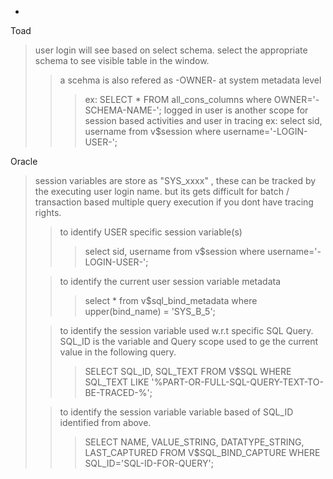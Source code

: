 -

Toad

>user login will see based on select schema.
>select the appropriate schema to see visible table in the window.
>
> >a scehma is also refered as -OWNER- at system metadata level
> >> ex: SELECT * FROM all_cons_columns where OWNER='-SCHEMA-NAME-';
> >logged in user is another scope for session based activities and user in tracing
> >> ex: select sid, username from v$session where username='-LOGIN-USER-';


Oracle

>session variables are store as "SYS_xxxx" , these can be tracked by the executing user login name.
>but its gets difficult for batch / transaction based multiple query execution if you dont have tracing rights.
>
> >to identify USER specific session variable(s) 
> >>select sid, username from v$session where username='-LOGIN-USER-';
>
> >to identify the current user session variable metadata
> >>select * from v$sql_bind_metadata where upper(bind_name) = 'SYS_B_5'; 
>
> >to identify the session variable used w.r.t specific SQL Query.
> >SQL_ID is the variable and Query scope used to ge the current value in the following query.
> >> SELECT SQL_ID, SQL_TEXT FROM V$SQL WHERE SQL_TEXT LIKE '%PART-OR-FULL-SQL-QUERY-TEXT-TO-BE-TRACED-%';
>
> >to identify the session variable variable based of SQL_ID identified from above.
> >> SELECT NAME, VALUE_STRING, DATATYPE_STRING, LAST_CAPTURED FROM V$SQL_BIND_CAPTURE WHERE SQL_ID='SQL-ID-FOR-QUERY';